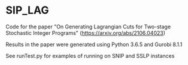 # SIP_LAG
Code for the paper "On Generating Lagrangian Cuts for Two-stage Stochastic Integer Programs" (https://arxiv.org/abs/2106.04023)

Results in the paper were generated using Python 3.6.5 and Gurobi 8.1.1

See runTest.py for examples of running on SNIP and SSLP instances

